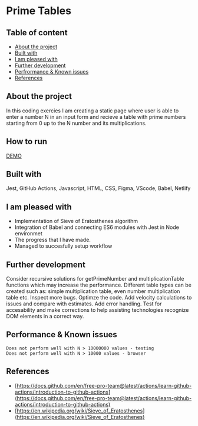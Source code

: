 # Prime Tables

## Table of content

- [About the project](#About-the-project)
- [Built with](#Built-with)
- [I am pleased with](#I-am-pleased-with)
- [Further development](#Further-development)
- [Perfrormance & Known issues](#Perfrormance-&-Known-issues)
- [References](#References)

## About the project

In this coding exercies I am creating a static page where user is able to enter a number N in an input form and recieve a table with prime numbers starting from 0 up to the N number and its multiplications.

## How to run

[DEMO](https://prime-mt.netlify.app/)

## Built with

Jest, GitHub Actions, Javascript, HTML, CSS, Figma, VScode, Babel, Netlify

## I am pleased with

- Implementation of Sieve of Eratosthenes algorithm
- Integration of Babel and connecting ES6 modules with Jest in Node environmet
- The progress that I have made.
- Managed to succesfully setup workflow

## Further development

Consider recursive solutions for getPrimeNumber and multiplicationTable functions which may increase the performance.
Different table types can be created such as: simple multiplication table, even number multiplication table etc.
Inspect more bugs. Optimze the code. Add velocity calculations to issues and compare with estimates. Add error handling. Test for accesability and make corrections to help assisting technologies recognize DOM elements in a correct way.

## Performance & Known issues

    Does not perform well with N > 10000000 values - testing
    Does not perform well with N > 10000 values - browser
    

## References

- [https://docs.github.com/en/free-pro-team@latest/actions/learn-github-actions/introduction-to-github-actions](https://docs.github.com/en/free-pro-team@latest/actions/learn-github-actions/introduction-to-github-actions)
- [https://en.wikipedia.org/wiki/Sieve_of_Eratosthenes](https://en.wikipedia.org/wiki/Sieve_of_Eratosthenes)
